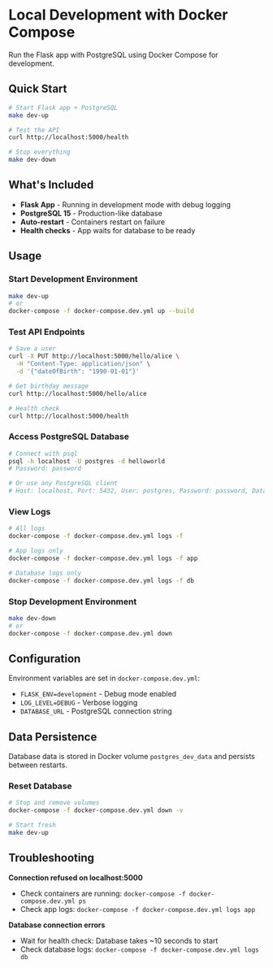 # Local Development with Docker Compose

Run the Flask app with PostgreSQL using Docker Compose for development.

## Quick Start

```bash
# Start Flask app + PostgreSQL
make dev-up

# Test the API
curl http://localhost:5000/health

# Stop everything
make dev-down
```

## What's Included

- **Flask App** - Running in development mode with debug logging
- **PostgreSQL 15** - Production-like database
- **Auto-restart** - Containers restart on failure
- **Health checks** - App waits for database to be ready

## Usage

### Start Development Environment
```bash
make dev-up
# or
docker-compose -f docker-compose.dev.yml up --build
```

### Test API Endpoints
```bash
# Save a user
curl -X PUT http://localhost:5000/hello/alice \
  -H "Content-Type: application/json" \
  -d '{"dateOfBirth": "1990-01-01"}'

# Get birthday message
curl http://localhost:5000/hello/alice

# Health check
curl http://localhost:5000/health
```

### Access PostgreSQL Database
```bash
# Connect with psql
psql -h localhost -U postgres -d helloworld
# Password: password

# Or use any PostgreSQL client
# Host: localhost, Port: 5432, User: postgres, Password: password, Database: helloworld
```

### View Logs
```bash
# All logs
docker-compose -f docker-compose.dev.yml logs -f

# App logs only
docker-compose -f docker-compose.dev.yml logs -f app

# Database logs only
docker-compose -f docker-compose.dev.yml logs -f db
```

### Stop Development Environment
```bash
make dev-down
# or
docker-compose -f docker-compose.dev.yml down
```

## Configuration

Environment variables are set in `docker-compose.dev.yml`:
- `FLASK_ENV=development` - Debug mode enabled
- `LOG_LEVEL=DEBUG` - Verbose logging
- `DATABASE_URL` - PostgreSQL connection string

## Data Persistence

Database data is stored in Docker volume `postgres_dev_data` and persists between restarts.

### Reset Database
```bash
# Stop and remove volumes
docker-compose -f docker-compose.dev.yml down -v

# Start fresh
make dev-up
```

## Troubleshooting

**Connection refused on localhost:5000**
- Check containers are running: `docker-compose -f docker-compose.dev.yml ps`
- Check app logs: `docker-compose -f docker-compose.dev.yml logs app`

**Database connection errors**
- Wait for health check: Database takes ~10 seconds to start
- Check database logs: `docker-compose -f docker-compose.dev.yml logs db`